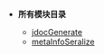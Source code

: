 




- **所有模块目录**

	- [jdocGenerate](/route/allmodule/jdocGenerate.md)
	- [metaInfoSeralize](/route/allmodule/metaInfoSeralize.md)

